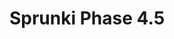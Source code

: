 ---
slug: sprunki-phase-45
title: Sprunki Phase 4.5
description: "Sprunki Phase 4.5 is an exciting online game. Play for free directly in your browser!"
icon: /images/popular_mods/Sprunki Phase 4.5.png
url: https://wowtbc.net/sprunkin/sprunki-phase4.5/index.html
previewImage: /images/popular_mods/Sprunki Phase 4.5.png
type: popular mods

# SEO配置
seo:
  title: "Sprunki Phase 4.5 - Play Free Online Game | Fun Browser Games"
  description: "Sprunki Phase 4.5 - Play this fun online game for free in your browser. No download required!"
  ogImage: "/images/popular_mods/Sprunki Phase 4.5.png"
  keywords: "sprunki-phase-45, online game, browser game, free game, popular mods game, play online"

videoUrls:
  - https://www.youtube.com/embed/example1
  - https://www.youtube.com/embed/example2

whyPlay:
  title: "Why Play Sprunki Phase 4.5?"
  items:
    - "Immersive Gameplay: Sprunki Phase 4.5 offers an engaging and immersive gaming experience that will keep you entertained for hours"
    - "Challenging Levels: Test your skills with increasingly difficult challenges and obstacles"
    - "Beautiful Graphics: Enjoy stunning visuals and smooth animations that bring the game world to life"
    - "Regular Updates: New content and features are added regularly to keep the game fresh and exciting"
    - "Free to Play: Experience all the fun without spending a penny"
    - "Community Features: Connect with other players, share strategies, and compete for high scores"
    - "Cross-Platform: Play on any device with a web browser, no downloads required"

features:
  title: "Key Features of Sprunki Phase 4.5"
  image: "/images/popular_mods/Sprunki Phase 4.5.png"
  items:
    - "Intuitive Controls: Easy to learn controls make Sprunki Phase 4.5 accessible for players of all skill levels"
    - "Multiple Game Modes: Enjoy various gameplay options that provide different challenges and experiences"
    - "Character Customization: Personalize your gaming experience with unique characters and items"
    - "Achievement System: Complete special tasks to earn rewards and recognition"
    - "Leaderboards: Compete with players worldwide and see who can achieve the highest scores"

characteristics:
  title: "Game Characteristics"
  image: "/images/popular_mods/Sprunki Phase 4.5.png"
  items:
    - "Genre: Popular mods game with elements of strategy and skill"
    - "Difficulty: Suitable for both casual gamers and those seeking a challenge"
    - "Play Time: Quick sessions or extended gameplay, depending on your preference"
    - "Art Style: Vibrant and engaging visuals that enhance the gaming experience"
    - "Sound Design: Immersive audio that complements the gameplay perfectly"

info: "Sprunki Phase 4.5 is an exciting online game that offers players a unique and engaging gaming experience. With its intuitive controls, stunning visuals, and challenging gameplay, Sprunki Phase 4.5 provides hours of entertainment for players of all ages and skill levels. Whether you're looking for a quick gaming session during a break or an extended play session, Sprunki Phase 4.5 delivers an immersive experience that will keep you coming back for more. The game features multiple levels of increasing difficulty, ensuring that players are constantly challenged as they progress. With regular updates adding new content and features, Sprunki Phase 4.5 remains fresh and exciting, providing endless entertainment options for its growing community of players."

howToPlayIntro: "Welcome to Sprunki Phase 4.5! This guide will walk you through the basics and help you master the game. Whether you're a beginner or looking to improve your skills, these tips and instructions will enhance your gaming experience."

howToPlaySteps:
  - title: "Getting Started"
    description: "Begin your Sprunki Phase 4.5 adventure by familiarizing yourself with the controls. Use your keyboard or mouse to navigate through the game interface. The tutorial will guide you through the basic mechanics and help you understand the objectives."
  - title: "Understanding the Objectives"
    description: "In Sprunki Phase 4.5, your main goal is to progress through levels by completing specific objectives. Each level presents unique challenges that require different strategies and approaches."
  - title: "Mastering the Controls"
    description: "Practice using the controls to improve your precision and reaction time. Sprunki Phase 4.5 requires quick reflexes and strategic thinking to overcome obstacles and defeat opponents."
  - title: "Utilizing Power-ups"
    description: "Collect power-ups throughout the game to enhance your abilities and overcome difficult challenges. Each power-up offers unique advantages that can be crucial for success."
  - title: "Developing Strategies"
    description: "As you progress in Sprunki Phase 4.5, develop effective strategies for different scenarios. Analyze patterns, anticipate challenges, and adapt your approach to maximize your performance."

faq:
  title: "Frequently Asked Questions about Sprunki Phase 4.5"
  items:
    - question: "Is Sprunki Phase 4.5 free to play?"
      answer: "Yes, Sprunki Phase 4.5 is completely free to play directly in your web browser. No downloads or purchases are required to enjoy the full game experience."
    - question: "Can I play Sprunki Phase 4.5 on mobile devices?"
      answer: "Yes, Sprunki Phase 4.5 is optimized for both desktop and mobile play. You can enjoy the game on any device with a web browser and internet connection."
    - question: "Are there any in-game purchases?"
      answer: "While Sprunki Phase 4.5 is free to play, there may be optional in-game purchases available for cosmetic items or additional features that don't affect core gameplay."
    - question: "How often is Sprunki Phase 4.5 updated?"
      answer: "The developers regularly update Sprunki Phase 4.5 with new content, features, and improvements based on player feedback and game performance."
    - question: "Can I play Sprunki Phase 4.5 offline?"
      answer: "Currently, Sprunki Phase 4.5 requires an internet connection to play as it's a browser-based online game."
    - question: "Is Sprunki Phase 4.5 suitable for children?"
      answer: "Yes, Sprunki Phase 4.5 is designed to be family-friendly and suitable for players of all ages."
    - question: "How do I report bugs or issues?"
      answer: "If you encounter any problems while playing Sprunki Phase 4.5, you can report them through the game's support page or contact the developers directly through their website."
    - question: "Still Have Questions?"
      answer: "If you have additional questions about Sprunki Phase 4.5 that aren't covered in this FAQ, please visit our support center or contact our customer service team for assistance."
---